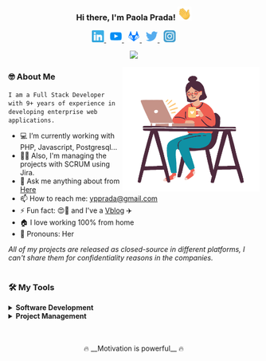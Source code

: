 <h3 align="center">
    Hi there, I'm Paola Prada!
  <img src="assets/gif/hello.gif" width="28">
</h3>
<!-- Social icons -->
<p align="center">
    <a href="https://www.linkedin.com/in/paolapradar/" target="_blank">
        <img width="24px" alt="LinkedIn" title="LinkedIn" src="assets/image/social_networks/linkedin.png"/>
    </a>
    &#8287;
    <a href="www.youtube.com/c/PaolaPradaR" target="_blank">
        <img width="24px" alt="Youtube" title="Youtube" src="assets/image/social_networks/youtube.png"/>
    </a>
    &#8287;
    <a href="https://gitlab.com/paolapradar" target="_blank">
        <img width="24px" alt="GitLab" title="GitLab" src="assets/image/social_networks/gitlab.png"/>
    </a>
    &#8287;
    <a href="https://www.twitter.com/paolapradar" target="_blank">
        <img width="24px" alt="Twitter" title="Twitter" src="assets/image/social_networks/twitter.png"/>
    </a>
    &#8287;
    <a href="https://www.instagram.com/paolapradar" target="_blank">
        <img width="24px" alt="Instagram" title="Instagram" src="assets/image/social_networks/instagram.png"/>
    </a>
</p>

<!-- My current position -->
<p align="center">
  <img src="https://readme-typing-svg.herokuapp.com?font=Roboto+Condensed&center=true&vCenter=true&width=300&lines=Project+Leader+%2F+Full-Stack+Dev" />
</p>

<img align="right" height="250" width="275" alt="" src="assets/gif/coder.gif" />

### 🤓 About Me

```I am a Full Stack Developer with 9+ years of experience in developing enterprise web applications.```

- 💻 I’m currently working with PHP, Javascript, Postgresql...
- 👩‍💻 Also, I'm managing the projects with SCRUM using Jira.
- 💬 Ask me anything about from [Here](https://github.com/paolapradar/paolapradar/issues)
- 📫 How to reach me: ypprada@gmail.com
- ⚡ Fun fact: 😍🐶 and I've a [Vblog](www.youtube.com/c/viajandoenvacas) ✈️
- 🏠 I love working 100% from home
- 👩 Pronouns: Her

<em>All of my projects are released as closed-source in different platforms, I can't share them for confidentiality reasons in the companies.</em>
<br/><br/>
### 🛠️ My Tools

<details>
    <summary><b> Software Development </b></summary>
    <br/>
    <p>
        <a href="https://www.php.net/" target="_blank">
            <img width="42px" alt="PHP" title="PHP" src="assets/image/languagues_tools/php.png"/>
        </a>
        <a href="https://framework.zend.com/" target="_blank">
            <img width="42px" alt="Zend" title="Zend" src="assets/image/languagues_tools/zend.png"/>
        </a>
        <a href="https://laravel.com/" target="_blank">
            <img width="42px" alt="Laravel" title="Laravel" src="assets/image/languagues_tools/laravel.png"/>
        </a>
        <a href="https://www.python.org" target="_blank">
            <img width="42px" alt="Python" title="Python" src="assets/image/languagues_tools/python.png"/>
        </a>
        <a href="https://www.java.com/es/" target="_blank">
            <img width="42px" alt="Java" title="Java" src="assets/image/languagues_tools/java.png"/>
        </a>
        <a href="https://www.postgresql.org/" target="_blank">
            <img width="42px" alt="Postgresql" title="Postgresql" src="assets/image/languagues_tools/postgresql.png"/>
        </a>
        <a href="https://www.mysql.com/" target="_blank">
            <img width="42px" alt="Mysql" title="Mysql" src="assets/image/languagues_tools/mysql.png"/>
        </a>
        <a href="https://www.microsoft.com/es-es/sql-server/" target="_blank">
            <img width="42px" alt="SqlServer" title="SqlServer" src="assets/image/languagues_tools/sqlserver.png"/>
        </a>
        <a href="https://www.sqlite.org/" target="_blank">
            <img width="42px" alt="Sqlite" title="Sqlite" src="assets/image/languagues_tools/sqlite.png"/>
        </a>
        <a href="https://www.oracle.com/co/" target="_blank">
            <img width="42px" alt="Oracle" title="Oracle" src="assets/image/languagues_tools/oracle.png"/>
        </a>
        <a href="https://developer.mozilla.org/es/docs/Web/JavaScript" target="_blank">
            <img width="42px" alt="Javascript" title="Javascript" src="assets/image/languagues_tools/javascript.png"/>
        </a>
        <a href="https://developer.mozilla.org/es/docs/Learn/Getting_started_with_the_web/HTML_basics" target="_blank">
            <img width="42px" alt="HTML" title="HTML" src="assets/image/languagues_tools/html.png"/>
        </a>
        <a href="https://getbootstrap.com/" target="_blank">
            <img width="42px" alt="Bootstrap" title="Bootstrap" src="assets/image/languagues_tools/bootstrap.png"/>
        </a>
        <a href="https://tailwindcss.com/" target="_blank">
            <img width="42px" alt="Tailwind" title="Tailwind" src="assets/image/languagues_tools/tailwind.png"/>
        </a>
        <a href="https://code.visualstudio.com/" target="_blank">
            <img width="42px" alt="VSC" title="VSC" src="assets/image/languagues_tools/vsc.png"/>
        </a>
        <a href="https://www.sourcetreeapp.com/" target="_blank">
            <img width="42px" alt="Sourcetree" title="Sourcetree" src="assets/image/languagues_tools/sourcetree.png"/>
        </a>
        <a href="https://dbeaver.io/" target="_blank">
            <img width="42px" alt="Dbeaver" title="Dbeaver" src="assets/image/languagues_tools/dbeaver.png"/>
        </a>
    </p>
</details>
<details>
    <summary><b> Project Management </b></summary>
    <br/>
    <p>
        <a href="https://www.python.org" target="_blank">
            <img width="42px" alt="Scrum" title="Scrum" src="assets/image/languagues_tools/scrum.png"/>
        </a>
        <a href="https://www.python.org" target="_blank">
            <img width="42px" alt="Jira" title="Jira" src="assets/image/languagues_tools/jira.png"/>
        </a>
        <a href="https://www.python.org" target="_blank">
            <img width="42px" alt="Confluence" title="Confluence" src="assets/image/languagues_tools/confluence.png"/>
        </a>
        <a href="https://www.python.org" target="_blank">
            <img width="42px" alt="Discord" title="Discord" src="assets/image/languagues_tools/discord.png"/>
        </a>
    </p>
</details>
<br/><br/>

<p align=center>
    🔥 __Motivation is powerful__ 🔥 
 </p>
<!--
Here are some ideas
- 🌱 I’m currently learning ...
- 👯 I’m looking to collaborate on ...
- 🤔 I’m looking for help with ...
-->
